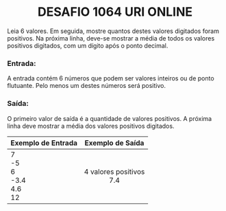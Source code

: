 <center><h1>DESAFIO 1064 URI ONLINE</h1></center>

Leia 6 valores. Em seguida, mostre quantos destes valores digitados foram positivos. Na próxima linha, deve-se mostrar a média de todos os valores positivos digitados, com um dígito após o ponto decimal.

<h3>Entrada:</h3>

A entrada contém 6 números que podem ser valores inteiros ou de ponto flutuante. Pelo menos um destes números será positivo.

<h3>Saída:</h3>

O primeiro valor de saída é a quantidade de valores positivos. A próxima linha deve mostrar a média dos valores positivos digitados.

| Exemplo de Entrada                          |       Exemplo de Saída       |
| ------------------------------------------- | :--------------------------: |
| 7<br />-5<br />6<br />-3.4<br />4.6<br />12 | 4 valores positivos<br />7.4 |
